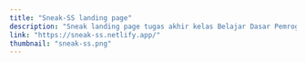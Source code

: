 ```yaml
---
title: "Sneak-SS landing page"
description: "Sneak landing page tugas akhir kelas Belajar Dasar Pemrograman Web Dicoding."
link: "https://sneak-ss.netlify.app/"
thumbnail: "sneak-ss.png"
---
```

